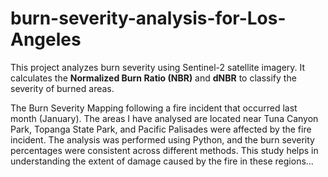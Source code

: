 # burn-severity-analysis-for-Los-Angeles

This project analyzes burn severity using Sentinel-2 satellite imagery. It calculates the **Normalized Burn Ratio (NBR)** and **dNBR** to classify the severity of burned areas.


The Burn Severity Mapping following a fire incident that occurred last month (January). The areas I have analysed are located near Tuna Canyon Park, Topanga State Park, and Pacific Palisades were affected by the fire incident.
The analysis was performed using Python, and the burn severity percentages were consistent across different methods.
This study helps in understanding the extent of damage caused by the fire in these regions...

